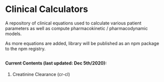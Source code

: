 # Clinical Calculators

A repository of clinical equations used to calculate various patient parameters as well as compute pharmacokinetic / pharmacodynamic models.

As more equations are added, library will be published as an npm package to the npm registry.

##

#### Current Contents (last updated: Dec 5th/2020):

1. Creatinine Clearance (cr-cl)
